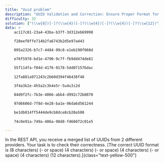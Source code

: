 ```yaml
---
title: "Uuid problem"
description: "UUID Validation and Correction: Ensure Proper Format for Merged UUID Lists."
difficulty: 32
solution: ["(\\w{8})[-]?(\\w{4})[-]?(\\w{4})[-]?(\\w{4})[-]?(\\w{12})", "g"]
data: >
    ac117c81-23a4-43ba-b37f-3d312eb69998

    f28eef8ffe714b2fa6743b2d5e97a443

    095a2326-b7c7-4484-99c8-e1eb190f068d

    e76f5978-bd1e-4790-9c7f-fb9dd474de81

    55f114fa-f04d-4176-9178-5dd071576dac
    
    12fa881a971243c2b60d394f46438f48
    
    3f4a3k2e-4h5a2c3k4e5r-5u4u3i2d

    84d9f2fc-7b3e-4066-abb4-d992c72b8070

    97d6606d-7f8d-4e28-ba1e-96da6d561244

    be1db014ff5444de9cb8dce8cb20a500
    
    74c0e91a-749a-406a-98d8-f466072c01e5

---
```


In the REST API, you receive a merged list of UUIDs from 2 different providers. Your task is to check their correctness. [The correct UUID format is (8 characters) (- or space) (4 characters) (- or space) (4 characters) (- or space) (4 characters) (12 characters).]{class="text-yellow-500"}


